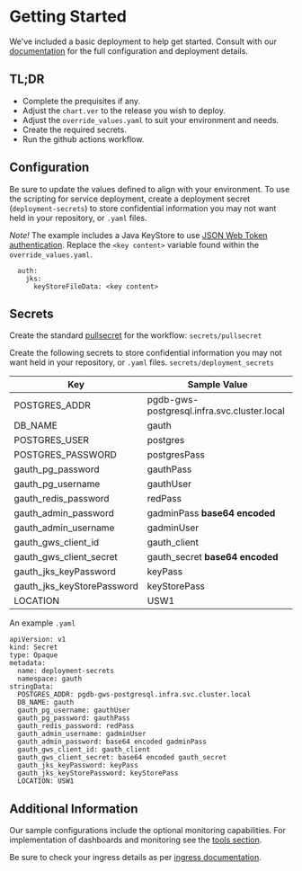 # Getting Started
We've included a basic deployment to help get started.
Consult with our [documentation](https://all.docs.genesys.com/AUTH/Current/AuthPEGuide/Overview) for the full configuration and deployment details.

## TL;DR
- Complete the prequisites if any.
- Adjust the `chart.ver` to the release you wish to deploy.
- Adjust the `override_values.yaml` to suit your environment and needs.
- Create the required secrets.
- Run the github actions workflow.

## Configuration

Be sure to update the values defined to align with your environment.
To use the scripting for service deployment, create a deployment secret (`deployment-secrets`) to store confidential information you may not want held in your repository, or `.yaml` files. 

*Note!* The example includes a Java KeyStore to use [JSON Web Token authentication](https://all.docs.genesys.com/AUTH/Current/AuthPEGuide/Configure). Replace the `<key content>` variable found within the `override_values.yaml`.

```
  auth:
    jks:
      keyStoreFileData: <key content>	
```

## Secrets 
Create the standard [pullsecret](../#-considerations) for the workflow: 
`secrets/pullsecret`

Create the following secrets to store confidential information you may not want held in your repository, or `.yaml` files. 
`secrets/deployment_secrets`

|Key|Sample Value|
|-|-|
POSTGRES_ADDR|pgdb-gws-postgresql.infra.svc.cluster.local
DB_NAME|gauth
POSTGRES_USER|postgres
POSTGRES_PASSWORD|postgresPass
gauth_pg_password|gauthPass
gauth_pg_username|gauthUser
gauth_redis_password|redPass
gauth_admin_password|gadminPass **base64 encoded**
gauth_admin_username|gadminUser
gauth_gws_client_id|gauth_client
gauth_gws_client_secret|gauth_secret **base64 encoded**
gauth_jks_keyPassword|keyPass
gauth_jks_keyStorePassword|keyStorePass
LOCATION|USW1

An example `.yaml`
```
apiVersion: v1
kind: Secret
type: Opaque
metadata:
  name: deployment-secrets
  namespace: gauth
stringData:
  POSTGRES_ADDR: pgdb-gws-postgresql.infra.svc.cluster.local
  DB_NAME: gauth
  gauth_pg_username: gauthUser
  gauth_pg_password: gauthPass
  gauth_redis_password: redPass
  gauth_admin_username: gadminUser
  gauth_admin_password: base64 encoded gadminPass
  gauth_gws_client_id: gauth_client
  gauth_gws_client_secret: base64 encoded gauth_secret
  gauth_jks_keyPassword: keyPass 
  gauth_jks_keyStorePassword: keyStorePass
  LOCATION: USW1
```
## Additional Information

Our sample configurations include the optional monitoring capabilities. For implementation of dashboards and monitoring see the [tools section](/tools).

Be sure to check your ingress details as per [ingress documentation](/doc/ingress.md).
